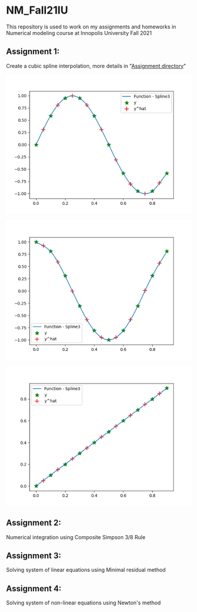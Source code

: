 # NM_Fall21IU
This repository is used to work on my assignments and homeworks in Numerical modeling course at Innopolis University Fall 2021


## Assignment 1:

Create a cubic spline interpolation, more details in "[Assignment directory](https://github.com/hany606/NM_Fall21IU/tree/main/Assignments/assignment1)"

![set1.png](Assignments/assignment1/equation_imgs/set1.png)

![set2.png](Assignments/assignment1/equation_imgs/set2.png)

![set3.png](Assignments/assignment1/equation_imgs/set3.png)

## Assignment 2:

Numerical integration using Composite Simpson 3/8 Rule

## Assignment 3:

Solving system of linear equations using Minimal residual method


## Assignment 4:

Solving system of non-linear equations using Newton's method
